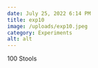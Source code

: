 ```yaml
---
date: July 25, 2022 6:14 PM
title: exp10
image: /uploads/exp10.jpeg
category: Experiments
alt: alt
---
```

100 Stools